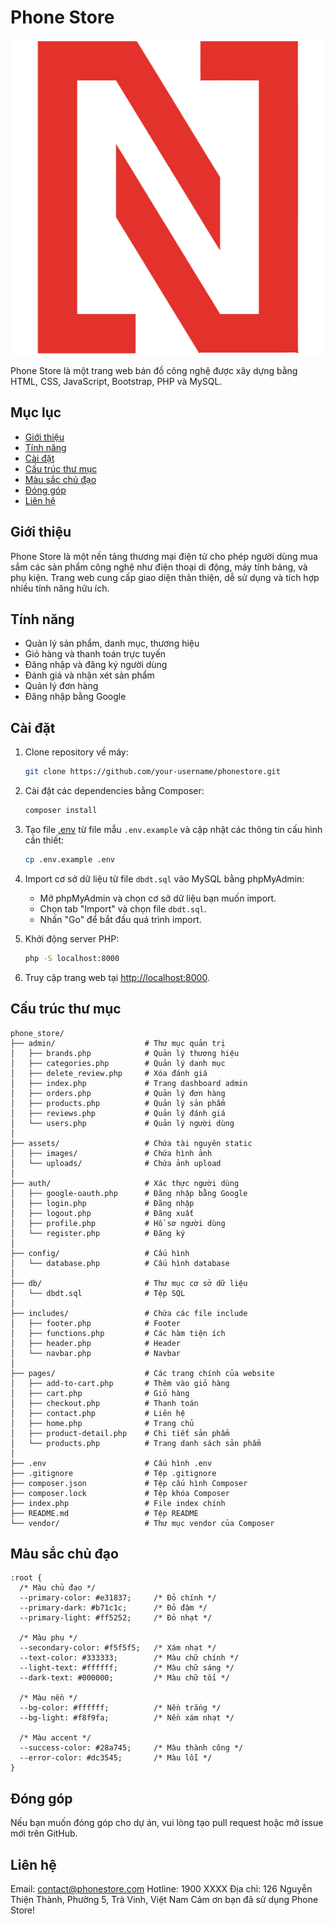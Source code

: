 # Phone Store

![Phone Store](assets/images/logo.png)

Phone Store là một trang web bán đồ công nghệ được xây dựng bằng HTML, CSS, JavaScript, Bootstrap, PHP và MySQL.

## Mục lục

- [Giới thiệu](#giới-thiệu)
- [Tính năng](#tính-năng)
- [Cài đặt](#cài-đặt)
- [Cấu trúc thư mục](#cấu-trúc-thư-mục)
- [Màu sắc chủ đạo](#màu-sắc-chủ-đạo)
- [Đóng góp](#đóng-góp)
- [Liên hệ](#liên-hệ)

## Giới thiệu

Phone Store là một nền tảng thương mại điện tử cho phép người dùng mua sắm các sản phẩm công nghệ như điện thoại di động, máy tính bảng, và phụ kiện. Trang web cung cấp giao diện thân thiện, dễ sử dụng và tích hợp nhiều tính năng hữu ích.

## Tính năng

- Quản lý sản phẩm, danh mục, thương hiệu
- Giỏ hàng và thanh toán trực tuyến
- Đăng nhập và đăng ký người dùng
- Đánh giá và nhận xét sản phẩm
- Quản lý đơn hàng
- Đăng nhập bằng Google

## Cài đặt

1. Clone repository về máy:
    ```sh
    git clone https://github.com/your-username/phonestore.git
    ```

2. Cài đặt các dependencies bằng Composer:
    ```sh
    composer install
    ```

3. Tạo file [.env](http://_vscodecontentref_/1) từ file mẫu `.env.example` và cập nhật các thông tin cấu hình cần thiết:
    ```sh
    cp .env.example .env
    ```

4. Import cơ sở dữ liệu từ file `dbdt.sql` vào MySQL bằng phpMyAdmin:
    - Mở phpMyAdmin và chọn cơ sở dữ liệu bạn muốn import.
    - Chọn tab "Import" và chọn file `dbdt.sql`.
    - Nhấn "Go" để bắt đầu quá trình import.

5. Khởi động server PHP:
    ```sh
    php -S localhost:8000
    ```

6. Truy cập trang web tại [http://localhost:8000](http://localhost:8000).

## Cấu trúc thư mục

```plaintext
phone_store/
├── admin/                    # Thư mục quản trị
│   ├── brands.php            # Quản lý thương hiệu
│   ├── categories.php        # Quản lý danh mục
│   ├── delete_review.php     # Xóa đánh giá
│   ├── index.php             # Trang dashboard admin
│   ├── orders.php            # Quản lý đơn hàng
│   ├── products.php          # Quản lý sản phẩm
│   ├── reviews.php           # Quản lý đánh giá
│   └── users.php             # Quản lý người dùng
│
├── assets/                   # Chứa tài nguyên static
│   ├── images/               # Chứa hình ảnh
│   └── uploads/              # Chứa ảnh upload
│
├── auth/                     # Xác thực người dùng
│   ├── google-oauth.php      # Đăng nhập bằng Google
│   ├── login.php             # Đăng nhập
│   ├── logout.php            # Đăng xuất
│   ├── profile.php           # Hồ sơ người dùng
│   └── register.php          # Đăng ký
│
├── config/                   # Cấu hình
│   └── database.php          # Cấu hình database
│
├── db/                       # Thư mục cơ sở dữ liệu
│   └── dbdt.sql              # Tệp SQL
│
├── includes/                 # Chứa các file include
│   ├── footer.php            # Footer
│   ├── functions.php         # Các hàm tiện ích
│   ├── header.php            # Header
│   └── navbar.php            # Navbar
│
├── pages/                    # Các trang chính của website
│   ├── add-to-cart.php       # Thêm vào giỏ hàng
│   ├── cart.php              # Giỏ hàng
│   ├── checkout.php          # Thanh toán
│   ├── contact.php           # Liên hệ
│   ├── home.php              # Trang chủ
│   ├── product-detail.php    # Chi tiết sản phẩm
│   └── products.php          # Trang danh sách sản phẩm
│
├── .env                      # Cấu hình .env
├── .gitignore                # Tệp .gitignore
├── composer.json             # Tệp cấu hình Composer
├── composer.lock             # Tệp khóa Composer
├── index.php                 # File index chính
├── README.md                 # Tệp README
└── vendor/                   # Thư mục vendor của Composer
```

## Màu sắc chủ đạo

```plaintext
:root {
  /* Màu chủ đạo */
  --primary-color: #e31837;     /* Đỏ chính */
  --primary-dark: #b71c1c;      /* Đỏ đậm */
  --primary-light: #ff5252;     /* Đỏ nhạt */
  
  /* Màu phụ */
  --secondary-color: #f5f5f5;   /* Xám nhạt */
  --text-color: #333333;        /* Màu chữ chính */
  --light-text: #ffffff;        /* Màu chữ sáng */
  --dark-text: #000000;         /* Màu chữ tối */
  
  /* Màu nền */
  --bg-color: #ffffff;          /* Nền trắng */
  --bg-light: #f8f9fa;          /* Nền xám nhạt */
  
  /* Màu accent */
  --success-color: #28a745;     /* Màu thành công */
  --error-color: #dc3545;       /* Màu lỗi */
}
```

## Đóng góp

Nếu bạn muốn đóng góp cho dự án, vui lòng tạo pull request hoặc mở issue mới trên GitHub.

## Liên hệ
Email: contact@phonestore.com
Hotline: 1900 XXXX
Địa chỉ: 126 Nguyễn Thiện Thành, Phường 5, Trà Vinh, Việt Nam
Cảm ơn bạn đã sử dụng Phone Store!